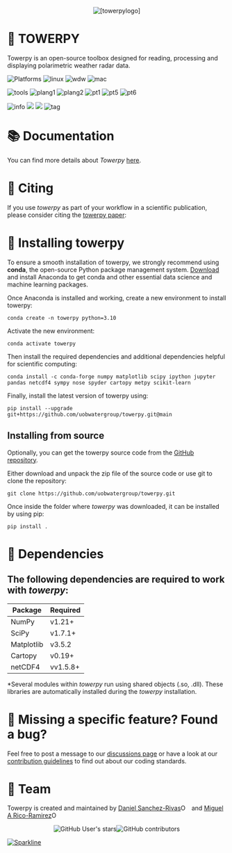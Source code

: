 <p align="center">
  <img src="https://github.com/uobwatergroup/towerpy/blob/main/towerpy/towerpy_logosd.png?raw=true" alt="[towerpylogo]"/>
</p>

# :satellite: TOWERPY
Towerpy is an open-source toolbox designed for reading, processing and displaying polarimetric weather radar data.

<p align="left">
  <img alt="Platforms" src="https://img.shields.io/badge/ =&nbsp&nbsp OS &nbsp&nbsp&nbsp;=-critical?style=for-the-badge" />
  <img alt="linux" src="https://img.shields.io/badge/Linux-FCC624?style=for-the-badge&logo=linux&logoColor=black"/>
  <img alt="wdw" src="https://img.shields.io/badge/Windows-0078D6?style=for-the-badge&logo=windows&logoColor=white"/>
  <img alt="mac" src="https://img.shields.io/badge/mac%20os-000000?style=for-the-badge&logo=apple&logoColor=white"/>
</p>
<p align="left">
  <img alt="tools" src="https://img.shields.io/badge/= Tools =-critical?style=for-the-badge" />
  <img alt="plang1" src="https://img.shields.io/badge/Python-3776AB?style=for-the-badge&logo=python&logoColor=white"/>
  <img alt="plang2" src="https://img.shields.io/badge/C-00599C?style=for-the-badge&logo=c&logoColor=white"/>
  <img alt="pt1" src="https://img.shields.io/badge/conda-342B029.svg?&style=for-the-badge&logo=anaconda&logoColor=white"/> 
  <img alt="pt5" src="https://img.shields.io/badge/Numpy-777BB4?style=for-the-badge&logo=numpy&logoColor=white"/>
  <img alt="pt6" src="https://img.shields.io/badge/SciPy-654FF0?style=for-the-badge&logo=SciPy&logoColor=white"/>
</p>
<p align="left">
  <img alt="info" src="https://img.shields.io/badge/=&nbsp Info &nbsp;=-critical?style=for-the-badge"/>
  <a href="https://github.com/uobwatergroup/towerpy/blob/main/LICENSE"><img src="https://img.shields.io/badge/License-GPL%20v3.0-yellow.svg?style=for-the-badge&logo=gnuprivacyguard"/></a>
  <a href="https://doi.org/10.5194/amt-14-2873-2021"><img src="https://img.shields.io/badge/DOI-1.1.1.1.1.1-important?style=for-the-badge&logo=creativecommons"/></a>
  <img alt="tag" src="https://img.shields.io/github/v/tag/uobwatergroup/towerpy-brightgreen?style=for-the-badge"/>
  
</p>


# :books: Documentation
You can find more details about _Towerpy_ [here](https://readthedocs.org/projects/uobwatergroup-demo/).

# :speech_balloon: Citing
If you use _towerpy_ as part of your workflow in a scientific publication, please consider citing the [towerpy paper](https://github.com/uobwatergroup/towerpy):

# :hammer: Installing towerpy
To ensure a smooth installation of towerpy, we strongly recommend using **conda**, the open-source Python package management system. [Download](https://www.anaconda.com/) and install Anaconda to get conda and other essential data science and machine learning packages.

Once Anaconda is installed and working, create a new environment to install towerpy:

``conda create -n towerpy python=3.10``

Activate the new environment: 

``conda activate towerpy``

Then install the required dependencies and additional dependencies helpful for scientific computing:

``conda install -c conda-forge numpy matplotlib scipy ipython jupyter pandas netcdf4 sympy nose spyder cartopy metpy scikit-learn``

Finally, install the latest version of towerpy using:

``pip install --upgrade git+https://github.com/uobwatergroup/towerpy.git@main``

## Installing from source

Optionally, you can get the towerpy source code from the [GitHub repository](https://github.com/uobwatergroup/towerpy). 

Either download and unpack the zip file of the source code or use git to clone the repository:

``git clone https://github.com/uobwatergroup/towerpy.git``

Once inside the folder where _towerpy_ was downloaded, it can be installed by using pip:

`` pip install . ``

# :snake: Dependencies

## The following dependencies are required to work with _towerpy_:

Package | Required
------------ | -------------
NumPy | v1.21+
SciPy | v1.7.1+
Matplotlib | v3.5.2
Cartopy | v0.19+
netCDF4 | vv1.5.8+

\*Several modules within _towerpy_ run using shared objects (.so, .dll). These libraries are automatically installed during the _towerpy_ installation.


# :thought_balloon: Missing a specific feature? Found a bug?
Feel free to post a message to our [discussions page](https://github.com/uobwatergroup/towerpy/discussions) or have a look at our [contribution guidelines](https://github.com/uobwatergroup/towerpy/wiki/Contributing) to find out about our coding standards.

# :construction_worker: Team
Towerpy is created and maintained by 
[Daniel Sanchez-Rivas](https://research-information.bris.ac.uk/en/persons/daniel-sanchez-rivas)<a itemprop="sameAs" content="https://orcid.org/0000-0001-9356-6641" href="https://orcid.org/0000-0001-9356-6641" target="orcid.widget" rel="me noopener noreferrer" style="vertical-align:top;"><img src="https://orcid.org/sites/default/files/images/orcid_16x16.png" style="width:1em;margin-right:.5em;" alt="ORCID iD icon"></a></div> and [Miguel A Rico-Ramirez](https://research-information.bris.ac.uk/en/persons/miguel-a-rico-ramirez)<a itemprop="sameAs" content="https://orcid.org/0000-0002-8885-4582" href="https://orcid.org/0000-0002-8885-4582" target="orcid.widget" rel="me noopener noreferrer" style="vertical-align:top;"><img src="https://orcid.org/sites/default/files/images/orcid_16x16.png" style="width:1em;margin-right:.5em;" alt="ORCID iD icon"></a></div>

<p align="center">
  <img alt="GitHub User's stars" src="https://img.shields.io/github/stars/uobwatergroup?style=social"><img alt="GitHub contributors" src="https://img.shields.io/github/contributors/uobwatergroup/towerpy">
</p>

[![Sparkline](https://stars.medv.io/uobwatergroup/towerpy.svg)](https://stars.medv.io/uobwatergroup/towerpy)

